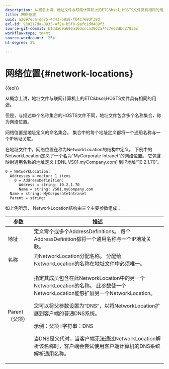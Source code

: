 ```yaml
---
description: 从概念上讲，地址文件与联网计算机上的ETC&bsol;HOSTS文件具有相同的用途。
title: 网络位置
uuid: a2097eca-dd75-4d43-b8a8-fb4c768df38d
exl-id: 938217da-8935-4f2a-b5f8-9afc1dd489f3
source-git-commit: b1dda69a606a16dccca30d2a74c7e63dbd27936c
workflow-type: tm+mt
source-wordcount: '254'
ht-degree: 3%

---
```


# 网络位置{#network-locations}

{{eol}}

从概念上讲，地址文件与联网计算机上的ETC&amp;bsol;HOSTS文件具有相同的用途。

但是，与描述单个名称集合的HOSTS文件不同，地址文件包含多个名称集合，称为网络位置。

网络位置是地址定义的命名集合。 集合中的每个地址定义都将一个通用名称与一个IP地址关联。

在地址文件中，网络位置在称为NetworkLocation的结构中定义。 下例中的NetworkLocation定义了一个名为“MyCorporate Intranet”的网络位置。 它包含映射通用名称的地址定义 [!DNL VS01.myCompany.com] 到IP地址“10.2.1.70”。

```
0 = NetworkLocation: 
  Addresses = vector: 1 items
    0 = AddressDefinition: 
      Address = string: 10.2.1.70
      Name = string: VS01.myCompany.com
  Name = string: MyCorporateIntranet
  Parent = string: 
```

如上例所示， NetworkLocation结构由三个主要参数组成：

<table id="table_9142A0EFA15E4C37975E7ACE234F6FDD"> 
 <thead> 
  <tr> 
   <th colname="col1" class="entry"> 参数 </th> 
   <th colname="col2" class="entry"> 描述 </th> 
  </tr> 
 </thead>
 <tbody> 
  <tr> 
   <td colname="col1"> 地址 </td> 
   <td colname="col2"> 定义零个或多个AddressDefinitions。 每个AddressDefinition都将一个通用名称与一个IP地址关联。 </td> 
  </tr> 
  <tr> 
   <td colname="col1"> 名称 </td> 
   <td colname="col2"> 为NetworkLocation分配名称。 分配给NetworkLocation的名称在地址文件中必须唯一。 </td> 
  </tr> 
  <tr> 
   <td colname="col1"> Parent（父项） </td> 
   <td colname="col2"> <p>指定其成员包含在此NetworkLocation中的另一个NetworkLocation的名称。 此参数使一个NetworkLocation能够扩展另一个NetworkLocation。 </p> <p>您可以将父参数设置为“DNS”，以将NetworkLocation扩展到客户端的普通DNS系统。 </p> <p>示例：父项=字符串：DNS </p> <p>当DNS是父代时，当客户端无法通过NetworkLocation解析该名称时，客户端会尝试使用客户端计算机的DNS系统解析通用名称。 </p> </td> 
  </tr> 
 </tbody> 
</table>
